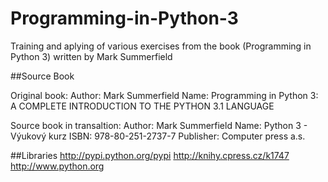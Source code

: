 # Programming-in-Python-3
Training and aplying of various exercises from the book (Programming in Python 3) written by Mark Summerfield


##Source Book

Original book:
Author: Mark Summerfield
Name: Programming in Python 3: A COMPLETE INTRODUCTION TO THE PYTHON 3.1 LANGUAGE


Source book in transaltion:
Author: Mark Summerfield
Name: Python 3 - Výukový kurz
ISBN: 978-80-251-2737-7
Publisher: Computer press a.s.


##Libraries
http://pypi.python.org/pypi
http://knihy.cpress.cz/k1747
http://www.python.org
